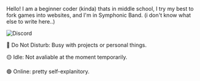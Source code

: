 Hello! I am a beginner coder (kinda) thats in middle school, I try my best to fork games into websites, and I'm in Symphonic Band. (i don't know what else to write here..)

![Discord](https://discord-readme-badge.vercel.app/api?id=1359675120502964234)

🔴 Do Not Disturb: Busy with projects or personal things.

🟡 Idle: Not avaliable at the moment temporarily.

🟢 Online: pretty self-explanitory.
